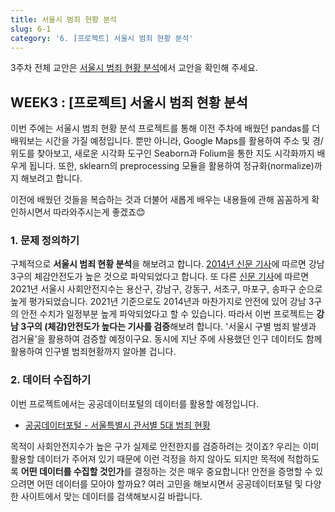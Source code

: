 ```yaml
---
title: 서울시 범죄 현황 분석
slug: 6-1
category: '6. [프로젝트] 서울시 범죄 현황 분석'
---
```


3주차 전체 교안은 [서울시 범죄 현황 분석](https://github.com/Team-COSADAMA/Data-Science-Intro/blob/main/week3/week3.ipynb)에서 교안을 확인해 주세요.

## WEEK3 : [프로젝트] 서울시 범죄 현황 분석

이번 주에는 서울시 범죄 현황 분석 프로젝트를 통해 이전 주차에 배웠던 pandas를 더 배워보는 시간을 가질 예정입니다. 뿐만 아니라, Google Maps를 활용하여 주소 및 경/위도를 찾아보고, 새로운 시각화 도구인 Seaborn과 Folium을 통한 지도 시각화까지 배우게 됩니다. 또한, sklearn의 preprocessing 모듈을 활용하여 정규화(normalize)까지 해보려고 합니다. 

이전에 배웠던 것들을 복습하는 것과 더불어 새롭게 배우는 내용들에 관해 꼼꼼하게 확인하시면서 따라와주시는게 좋겠죠😊


### 1. 문제 정의하기 

구체적으로 **서울시 범죄 현황 분석**을 해보려고 합니다. [2014년 신문 기사](https://www.asiae.co.kr/article/2014102008312459233)에 따르면 강남 3구의 체감안전도가 높은 것으로 파악되었다고 합니다. 또 다른 [신문 기사](https://news.mt.co.kr/mtview.php?no=2021011215094899686)에 따르면 2021년 서울시 사회안전지수는 용산구, 강남구, 강동구, 서초구, 마포구, 송파구 순으로 높게 평가되었습니다. 2021년 기준으로도 2014년과 마찬가지로 안전에 있어 강남 3구의 안전 수치가 일정부분 높게 파악되었다고 할 수 있습니다. 따라서 이번 프로젝트는 **강남 3구의 (체감)안전도가 높다는 기사를 검증**해보려 합니다. '서울시 구별 범죄 발생과 검거율'을 활용하여 검증할 예정이구요. 동시에 지난 주에 사용했던 인구 데이터도 함께 활용하여 인구별 범죄현황까지 알아볼 겁니다. 


### 2. 데이터 수집하기

이번 프로젝트에서는 공공데이터포털의 데이터를 활용할 예정입니다. 
- [공공데이터포털 - 서울특별시 관서별 5대 범죄 현황](https://www.data.go.kr/data/15054738/fileData.do) 

목적이 사회안전지수가 높은 구가 실제로 안전한지를 검증하려는 것이죠? 우리는 이미 활용할 데이터가 주어져 있기 때문에 이런 걱정을 하지 않아도 되지만 목적에 적합하도록 **어떤 데이터를 수집할 것인가**를 결정하는 것은 매우 중요합니다! 안전을 증명할 수 있으려면 어떤 데이터를 모아야 할까요? 여러 고민을 해보시면서 공공데이터포털 및 다양한 사이트에서 맞는 데이터를 검색해보시길 바랍니다. 

